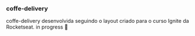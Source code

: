 ### coffe-delivery

coffe-delivery desenvolvida seguindo o layout criado para o curso Ignite da Rocketseat. in progress 🚧
